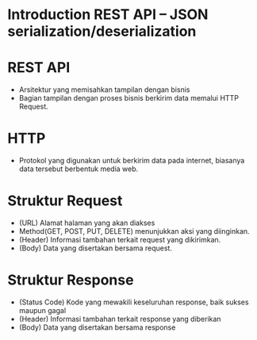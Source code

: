 # Introduction REST API – JSON serialization/deserialization
# REST API
- Arsitektur yang memisahkan tampilan dengan bisnis
- Bagian tampilan dengan proses bisnis berkirim data memalui HTTP Request.

# HTTP
- Protokol yang digunakan untuk berkirim data pada internet, biasanya data tersebut berbentuk media web.


# Struktur Request
- (URL) Alamat halaman yang akan diakses
- Method(GET, POST, PUT, DELETE) menunjukkan aksi yang diinginkan.
- (Header) Informasi tambahan terkait request yang dikirimkan.
- (Body) Data yang disertakan bersama request.

# Struktur Response
- (Status Code) Kode yang mewakili keseluruhan response, baik sukses maupun gagal
- (Header) Informasi tambahan terkait response yang diberikan
- (Body) Data yang disertakan bersama response
